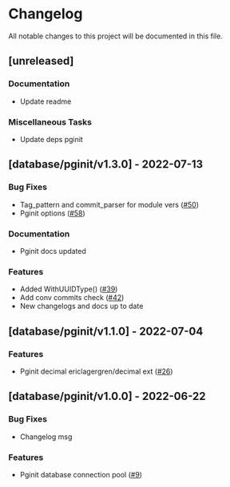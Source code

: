 # Changelog

All notable changes to this project will be documented in this file.

## [unreleased]

### Documentation

- Update readme

### Miscellaneous Tasks

- Update deps pginit

## [database/pginit/v1.3.0] - 2022-07-13

### Bug Fixes

- Tag_pattern and commit_parser for module vers ([#50](https://github.com/monacohq/golang-common/issues/50))
- Pginit options ([#58](https://github.com/monacohq/golang-common/issues/58))

### Documentation

- Pginit docs updated

### Features

- Added WithUUIDType() ([#39](https://github.com/monacohq/golang-common/issues/39))
- Add conv commits check ([#42](https://github.com/monacohq/golang-common/issues/42))
- New changelogs and docs up to date

## [database/pginit/v1.1.0] - 2022-07-04

### Features

- Pginit decimal ericlagergren/decimal ext ([#26](https://github.com/monacohq/golang-common/issues/26))

## [database/pginit/v1.0.0] - 2022-06-22

### Bug Fixes

- Changelog msg

### Features

- Pginit database connection pool ([#9](https://github.com/monacohq/golang-common/issues/9))

<!-- generated by git-cliff -->
